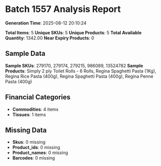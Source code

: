 # Batch 1557 Analysis Report

**Generation Time**: 2025-08-12 20:10:24

**Total Items**: 5
**Unique SKUs**: 5
**Unique Products**: 5
**Total Available Quantity**: 1342.00
**Near Expiry Products**: 0

## Sample Data
**Sample SKUs**: 279170, 279174, 279215, 986089, 13524782
**Sample Products**: Simply 2 ply Toilet Rolls - 6 Rolls, Regina Spaghetti Pasta (1Kg), Regina Rice Pasta (400g), Regina Spaghetti Pasta (400g), Regina Penne Pasta (400g)

## Financial Categories
- **Commodities**: 4 items
- **Tissues**: 1 items

## Missing Data
- **Skus**: 0 missing
- **Product_ids**: 0 missing
- **Product_names**: 0 missing
- **Barcodes**: 0 missing
